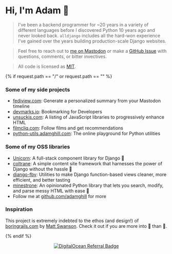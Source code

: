 # Hi, I'm Adam 👋

> I've been a backend programmer for ~20 years in a variety of different languages before I discovered Python 10 years
> ago and never looked back. `alldjango` includes all the hard-won experience I've gained over the years building
> production-scale Django websites.

> Feel free to reach out to [me on Mastodon](https://indieweb.social.com/@adamghill) or make a [GitHub
> Issue](https://github.com/adamghill/alldjango.com/issues) with questions, comments, or bitter
> invectives.

> All code is licensed as [MIT](https://choosealicense.com/licenses/mit/).

{% if request.path == "/" or request.path == "" %}

### Some of my side projects

- [fediview.com](https://fediview.com/): Generate a personalized summary from your Mastodon timeline
- [devmarks.io](https://devmarks.io/): Bookmarking for Developers
- [unsuckjs.com](https://unsuckjs.com/): A listing of JavaScript libraries to progressively enhance HTML
- [filmcliq.com](https://filmcliq.com/): Follow films and get recommendations
- [python-utils.adamghill.com](https://python-utils.adamghill.com/): The online playground for Python utilities

### Some of my OSS libraries

- [Unicorn](https://www.django-unicorn.com): A full-stack component library for Django 🦄
- [coltrane](https://coltrane.adamghill.com/): A simple content site framework that harnesses the power of Django
  without the hassle 🎵
- [django-fbv](https://django-fbv.adamghill.com/): Utilities to make Django function-based views cleaner, more
  efficient, and better tasting
- [minestrone](https://minestrone.adamghill.com/): An opinionated Python library that lets you search, modify, and
  parse messy HTML with ease 🥫
- Follow me at [github.com/adamghill](https://github.com/adamghill) for more

### Inspiration

This project is extremely indebted to the ethos (and design!) of [boringrails.com](https://boringrails.com) by [Matt
Swanson](https://twitter.com/_swanson). Check it out if you are more into 💎 than 🐍.

{% endif %}

<div style="text-align: center">
    <a
        href="https://www.digitalocean.com/?refcode=617d629f56c0&utm_campaign=Referral_Invite&utm_medium=Referral_Program&utm_source=badge"><img
            src="https://web-platforms.sfo2.digitaloceanspaces.com/WWW/Badge%203.svg"
            alt="DigitalOcean Referral Badge" /></a>
</div>
